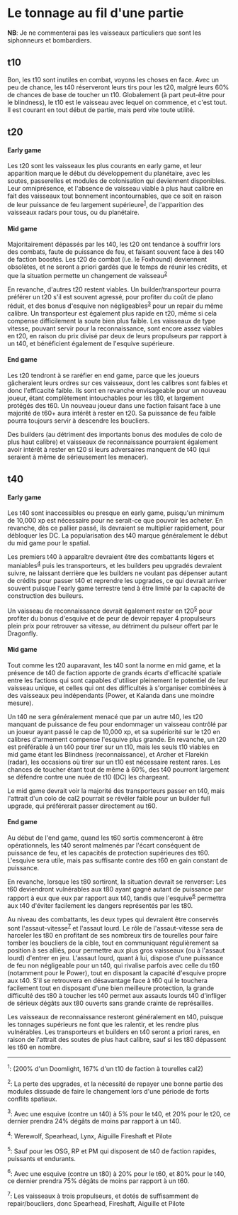 # Le tonnage au fil d'une partie

__NB__: Je ne commenterai pas les vaisseaux particuliers que sont les 
siphonneurs et bombardiers.

## t10

Bon, les t10 sont inutiles en combat, voyons les choses en face. Avec un peu 
de chance, les t40 réserveront leurs tirs pour les t20, malgré leurs 60% de 
chances de base de toucher un t10. Globalement (à part peut-être pour le 
blindness), le t10 est le vaisseau avec lequel on commence, et c'est tout. Il 
est courant en tout début de partie, mais perd vite toute utilité.

## t20

#### Early game
Les t20 sont les vaisseaux les plus courants en early game, et leur apparition 
marque le début du développement du planétaire, avec les soutes, passerelles et 
modules de colonisation qui deviennent disponibles.
Leur omniprésence, et l'absence de vaisseau viable à plus haut calibre en fait 
des vaisseaux tout bonnement incontournables, que ce soit en raison de leur 
puissance de feu largement supérieure<sup>[1](#n1)</sup>, de l'apparition des 
vaisseaux radars pour tous, ou du planétaire.

#### Mid game
Majoritairement dépassés par les t40, les t20 ont tendance à souffrir lors des 
combats, faute de puissance de feu, et faisant souvent face à des t40 de faction 
boostés. Les t20 de combat (i.e. le Foxhound) deviennent obsolètes, et ne seront 
a priori gardés que le temps de réunir les crédits, et que la situation permette 
un changement de vaisseau<sup>[2](#n2)</sup>

En revanche, d'autres t20 restent viables. Un builder/transporteur pourra préférer 
un t20 s'il est souvent agressé, pour profiter du coût de plano réduit, et des 
bonus d'esquive non négligeables<sup>[3](#n3)</sup> pour un repair du même calibre.
Un transporteur  est également plus rapide en t20, même si cela compense difficilement
la soute bien plus faible. Les vaisseaux de type vitesse, pouvant servir pour la
reconnaissance, sont encore assez viables en t20, en raison du prix divisé par deux 
de leurs propulseurs par rapport à un t40, et bénéficient également de l'esquive supérieure.

#### End game
Les t20 tendront à se raréfier en end game, parce que les joueurs gâcheraient 
leurs ordres sur ces vaisseaux, dont les calibres sont faibles et donc l'efficacité 
faible. Ils sont en revanche envisageable pour un nouveau joueur, étant complètement 
intouchables pour les t80, et largement protégés des t60. Un nouveau joueur dans une 
faction faisant face à une majorité de t60+ aura intérêt à rester en t20. Sa puissance 
de feu faible pourra toujours servir à descendre les boucliers.

Des builders (au détriment des importants bonus des modules de colo de plus haut calibre) 
et vaisseaux de reconnaissance pourraient également avoir intérêt à rester 
en t20 si leurs adversaires manquent de t40 (qui seraient à même de sérieusement 
les menacer).


## t40

#### Early game
Les t40 sont inaccessibles ou presque en early game, puisqu'un minimum de 10,000 xp 
est nécessaire pour ne serait-ce que pouvoir les acheter. En revanche, dès ce pallier 
passé, ils devraient se multiplier rapidement, pour débloquer les DC. La popularisation 
des t40 marque généralement le début du mid game pour le spatial.

Les premiers t40 à apparaître devraient être des combattants légers et maniables<sup>[4](#n4)</sup>
puis les transporteurs, et les builders peu upgradés devraient suivre, ne laissant derrière 
que les builders ne voulant pas dépenser autant de crédits pour passer t40 et reprendre les upgrades,
ce qui devrait arriver souvent puisque l'early game terrestre tend à être limité par la
capacité de construction des buileurs.

Un vaisseau de reconnaissance devrait également rester en t20<sup>[5](#n5)</sup> pour
profiter du bonus d'esquive et de peur de devoir repayer 4 propulseurs plein prix pour 
retrouver sa vitesse, au détriment du pulseur offert par le Dragonfly.


#### Mid game
Tout comme les t20 auparavant, les t40 sont la norme en mid game, et la présence de t40
de faction apporte de grands écarts d'efficacité spatiale entre les factions qui sont capables
d'utiliser pleinement le potentiel de leur vaisseau unique, et celles qui ont des difficultés
à s'organiser combinées à des vaisseaux peu indépendants (Power, et Kalanda dans une moindre
mesure).

Un t40 ne sera généralement menacé que par un autre t40, les t20 manquant de puissance de feu
pour endommager un vaisseau contrôlé par un joueur ayant passé le cap de 10,000 xp, et sa 
supériorité sur le t20 en calibres d'armement compense l'esquive plus grande. En revanche, un
t20 est préférable à un t40 pour tirer sur un t10, mais les seuls t10 viables en mid game 
étant les Blindness (reconnaissance), et Archer et Flarekin (radar), les occasions où tirer sur
un t10 est nécessaire restent rares. Les chances de toucher étant tout de même à 60%, des t40
pourront largement se défendre contre une nuée de t10 (DC) les chargeant.

Le mid game devrait voir la majorité des transporteurs passer en t40, mais l'attrait d'un 
colo de cal2 pourrait se révéler faible pour un builder full upgrade, qui préférerait passer 
directement au t60.


#### End game
Au début de l'end game, quand les t60 sortis commenceront à être opérationnels, les t40 seront
malmenés par l'écart conséquent de puissance de feu, et les capacités de protection supérieures
des t60. L'esquive sera utile, mais pas suffisante contre des t60 en gain constant de puissance.

En revanche, lorsque les t80 sortiront, la situation devrait se renverser: Les t60 deviendront
vulnérables aux t80 ayant gagné autant de puissance par rapport à eux que eux par rapport aux t40,
tandis que l'esquive<sup>[6](#n6)</sup> permettra aux t40 d'éviter facilement les dangers
représentés par les t80.

Au niveau des combattants, les deux types qui devraient être conservés sont 
l'assaut-vitesse<sup>[7](#n6)</sup> et l'assaut lourd. Le rôle de l'assaut-vitesse sera de
harceler les t80 en profitant de ses nombreux tirs de tourelles pour faire tomber les boucliers
de la cible, tout en communiquant régulièrement sa position à ses alliés, pour permettre aux
plus gros vaisseaux (ou à l'assaut lourd) d'entrer en jeu.
L'assaut lourd, quant à lui, dispose d'une puissance de feu non négligeable pour un t40, qui 
rivalise parfois avec celle du t60 (notamment pour le Power), tout en disposant la capacité
d'esquive propre aux t40. S'il se retrouvera en désavantage face à t60 qui le touchera facilement
tout en disposant d'une bien meilleure protection, la grande difficulté des t80 à toucher les t40
permet aux assauts lourds t40 d'infliger de sérieux dégâts aux t80 ouverts sans grande crainte de
représailles.

Les vaisseaux de reconnaissance resteront généralement en t40, puisque les tonnages supérieurs ne
font que les ralentir, et les rendre plus vulnérables. Les transporteurs et builders en t40 seront
a priori rares, en raison de l'attrait des soutes de plus haut calibre, sauf si les t80 dépassent
les t60 en nombre.

---

<a name="n1"><sup>1</sup></a>: (200% d'un Doomlight, 167% d'un t10 de faction à tourelles cal2)

<a name="n2"><sup>2</sup></a>: La perte des upgrades, et la nécessité de repayer une bonne partie des 
modules dissuade de faire le changement lors d'une période de forts conflits 
spatiaux. 

<a name="n3"><sup>3</sup></a>: Avec une esquive (contre un t40) à 5% pour le t40, et 20% pour le t20, 
ce dernier prendra 24% dégâts de moins par rapport à un t40.

<a name="n4"><sup>4</sup></a>: Werewolf, Spearhead, Lynx, Aiguille Fireshaft et Pilote

<a name="n5"><sup>5</sup></a>: Sauf pour les OSG, RP et PM qui disposent de t40 de faction rapides,
puissants et endurants.

<a name="n6"><sup>6</sup></a>: Avec une esquive (contre un t80) à 20% pour le t60, et 80% pour le t40,
ce dernier prendra 75% dégâts de moins par rapport à un t60.

<a name="n7"><sup>7</sup></a>: Les vaisseaux à trois propulseurs, et dotés de suffisamment de repair/boucliers,
donc Spearhead, Fireshaft, Aiguille et Pilote

